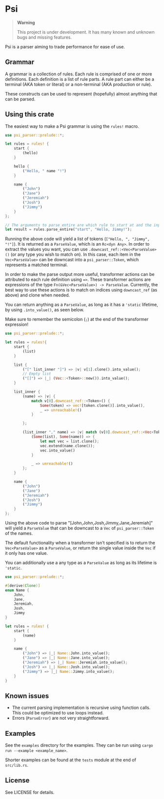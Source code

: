 # Psi
>
> **Warning**
>
> This project is under development. It has many known and unknown bugs and missing features.

Psi is a parser aiming to trade performance for ease of use.

## Grammar

A grammar is a collection of rules.
Each rule is comprised of one or more definitions.
Each definition is a list of rule parts.
A rule part can either be a terminal (AKA token or literal) or a non-terminal (AKA production or rule).

These constructs can be used to represent (hopefully) almost anything that can be parsed.

## Using this crate

The easiest way to make a Psi grammar is using the `rules!` macro.

```rust
use psi_parser::prelude::*;

let rules = rules! {
    start {
        (hello)
    }

    hello {
        ("Hello, " name "!")
    }

    name {
        ("John")
        ("Jane")
        ("Jeremiah")
        ("Josh")
        ("Jimmy")
    }
};

// The arguments to parse_entire are which rule to start at and the input.
let result = rules.parse_entire("start", "Hello, Jimmy!");
```

Running the above code will yield a list of tokens (`["Hello, ", "Jimmy", "!"]`).
It is returned as a `ParseValue`, which is an `Rc<dyn Any>`.
In order to extract the values you want, you can use `.downcast_ref::<Vec<ParseValue>()` (or any type you wish to match on). In this case, each item in the `Vec<ParseValue>` can be downcast into a `psi_parser::Token`, which represents a matched terminal.

In order to make the parse output more useful, transformer actions can be attributed to each rule definition using `=>`.
These transformer actions are expressions of the type `Fn(&Vec<ParseValue>) -> ParseValue`.
Currently, the best way to use these actions is to match on indices using `downcast_ref` (as above) and clone when needed.

You can return anything as a `ParseValue`, as long as it has a `'static` lifetime, by using `.into_value()`, as seen below.

Make sure to remember the semicolon (`;`) at the end of the transformer expression!

```rust
use psi_parser::prelude::*;

let rules = rules!{
    start {
        (list)
    }

    list {
        ("[" list_inner "]") => |v| v[1].clone().into_value();
        // Empty list
        ("[]") => |_| (Vec::<Token>::new()).into_value();
    }

    list_inner {
        (name) => |v| {
            match v[0].downcast_ref::<Token>() {
                Some(token) => vec![token.clone()].into_value(),
                _ => unreachable!()
            }

        };

        (list_inner "," name) => |v| match (v[0].downcast_ref::<Vec<Token>>(), v[2].downcast_ref::<Token>()) {
            (Some(list), Some(name)) => {
                let mut vec = list.clone();
                vec.extend(name.clone());
                vec.into_value()
            }

            _ => unreachable!()
        };
    }

    name {
        ("John")
        ("Jane")
        ("Jeremiah")
        ("Josh")
        ("Jimmy")
    }
};
```

Using the above code to parse "[John,John,Josh,Jimmy,Jane,Jeremiah]" will yield a `ParseValue` that can be downcast to a `Vec` of `psi_parser::Token` of the names.

The default functionality when a transformer isn't specified is to return the `Vec<ParseValue>` as a `ParseValue`, or return the single value inside the `Vec` if it only has one value.

You can additionally use a any type as a `ParseValue` as long as its lifetime is `'static`.

```rust
use psi_parser::prelude::*;

#[derive(Clone)]
enum Name {
    John,
    Jane,
    Jeremiah,
    Josh,
    Jimmy
}

let rules = rules! {
    start {
        (name)
    }

    name {
        ("John") => |_| Name::John.into_value();
        ("Jane") => |_| Name::Jane.into_value();
        ("Jeremiah") => |_| Name::Jeremiah.into_value();
        ("Josh") => |_| Name::Josh.into_value();
        ("Jimmy") => |_| Name::Jimmy.into_value();
    }
}
```

## Known issues

- The current parsing implementation is recursive using function calls. This could be optimized to use loops instead.
- Errors (`ParseError`) are not very straightforward.

## Examples

See the `examples` directory for the examples.
They can be run using `cargo run --example <example_name>`.

Shorter examples can be found at the `tests` module at the end of `src/lib.rs`.

## License

See LICENSE for details.
